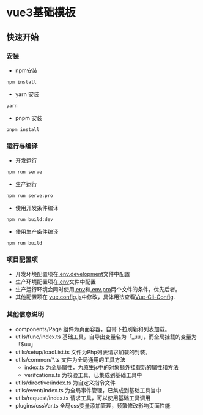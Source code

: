 # vue3基础模板

## 快速开始

### 安装

- npm安装
```
npm install
```

- yarn 安装

```
yarn
```

- pnpm 安装

```
pnpm install
```

### 运行与编译

- 开发运行

```
npm run serve
```

- 生产运行

```
npm run serve:pro
```

- 使用开发条件编译

```
npm run build:dev
```

- 使用生产条件编译

```
npm run build
```

### 项目配置项

- 开发环境配置项在[.env.development](.env.development)文件中配置
- 生产环境配置项在[.env](.env)文件中配置
- 生产运行环境会同时使用[.env](.env)和[.env.pro](.env.pro)两个文件的条件，优先后者。
- 其他配置项在 [vue.config.js](vue.config.js)中修改，具体用法查看[Vue-Cli-Config](https://cli.vuejs.org/config/).

### 其他信息说明

- components/Page 组件为页面容器，自带下拉刷新和列表加载。
- utils/func/index.ts 基础工具，自导出变量名为「_uu」，而全局挂载的变量为「$uu」
- utils/setup/loadList.ts 文件为Php列表请求加载的封装。
- utils/common/*.ts 文件为全局通用的工具方法
  - index.ts 为全局属性，为原生js中的对象额外挂载新的属性和方法
  - verifcations.ts 为校验工具，已集成到基础工具中
- utils/directive/index.ts 为自定义指令文件
- utils/event/index.ts 为全局事件管理，已集成到基础工具当中
- utils/request/index.ts 请求工具，可以使用基础工具调用
- plugins/cssVar.ts 全局css变量添加管理，频繁修改影响页面性能